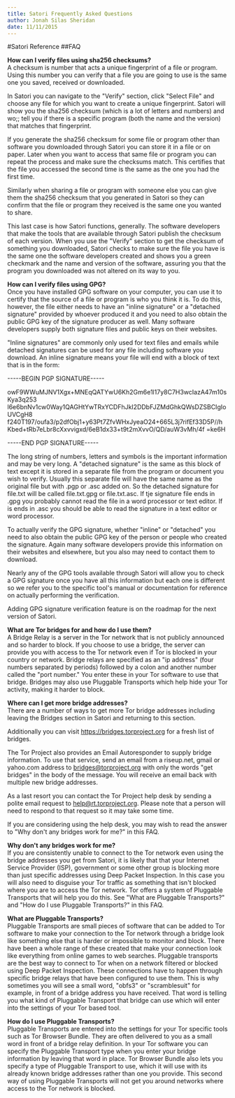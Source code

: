 ```yaml
---
title: Satori Frequently Asked Questions
author: Jonah Silas Sheridan
date: 11/11/2015
---    
```


#Satori Reference
##FAQ

**How can I verify files using sha256 checksums?**  
A checksum is number that acts a unique fingerprint of a file or program. Using this number you can verify that a file you are going to use is the same one you saved, received or downloaded. 

In Satori you can navigate to the "Verify" section, click "Select File" and choose any file for which you want to create a unique fingerprint. Satori will show you the sha256 checksum (which is a lot of letters and numbers) and wo;; tell you if there is a specific program (both the name and the version) that matches that fingerprint. 

If you generate the sha256 checksum for some file or program other than software you downloaded through Satori you can store it in a file or on paper. Later when you want to access that same file or program you can repeat the process and make sure the checksums match. This certifies that the file you accessed the second time is the same as the one you had the first time.

Similarly when sharing a file or program with someone else you can give them the sha256 checksum that you generated in Satori so they can confirm that the file or program they received is the same one you wanted to share. 

This last case is how Satori functions, generally. The software developers that make the tools that are available through Satori publish the checksum of each version. When you use the "Verify" section to get the checksum of something you downloaded, Satori checks to make sure the file you have is the same one the software developers created and shows you a green checkmark and the name and version of the software, assuring you that the program you downloaded was not altered on its way to you.

**How can I verify files using GPG?**  
Once you have installed GPG software on your computer, you can use it to certify that the source of a file or program is who you think it is. To do this, however, the file either needs to have an "inline signature" or a "detached signature" provided by whoever produced it and you need to also obtain the public GPG key of the signature producer as well. Many software developers supply both signature files and public keys on their websites.

"Inline signatures" are commonly only used for text files and emails while detached signatures can be used for any file including software you download. An inline signature means your file will end with a block of text that is in the form:

-----BEGIN PGP SIGNATURE-----

owF9WWuMJNV1Xgx+MNEqQATYwU6Kh2Gm6e1l17y8C7H3wcIazA47m10sKya3q253
l6e6bnNv1cw0Way1QAGHtYwTRxYCDFhJkI2DDbFJZMdGhkQWsDZSBCIgIoUVCgH8
f240T197/oufa3/p2dfObj1+y63Pt7ZfvWHxJyeaO24+665L3j7rifEf33D5P//h
Kbed+tRb7eLbr8cXxvvigxd/6eB1dx33+t9t2mXvvO/QD/auW3vMh/4f
=ke6H

-----END PGP SIGNATURE----- 

The long string of numbers, letters and symbols is the important information and may be very long. A "detached signature" is the same as this block of text except it is stored in a separate file from the program or document you wish to verify. Usually this separate file will have the same name as the original file but with .pgp or .asc added on. So the detached signature for file.txt will be called file.txt.gpg or file.txt.asc. If tje signature file ends in .gpg you probably cannot read the file in a word processor or text editor. If is ends in .asc you should be able to read the signature in a text editor or word processor.

To actually verify the GPG signature, whether "inline" or "detached" you need to also obtain the public GPG key of the person or people who created the signature. Again many software developers provide this information on their websites and elsewhere, but you also may need to contact them to download. 

Nearly any of the GPG tools available through Satori will allow you to check a GPG signature once you have all this information but each one is different so we refer you to the specific tool's manual or documentation for reference on actually performing the verification.

Adding GPG signature verification feature is on the roadmap for the next version of Satori.

**What are Tor bridges for and how do I use them?**  
A Bridge Relay is a server in the Tor network that is not publicly announced and so harder to block. If you choose to use a bridge, the server can provide you with access to the Tor network even if Tor is blocked in your country or network. Bridge relays are specified as an "ip address" (four numbers separated by periods) followed by a colon and another number called the "port number." You enter these in your Tor software to use that bridge. Bridges may also use Pluggable Transports which help hide your Tor activity, making it harder to block.

**Where can I get more bridge addresses?**  
There are a number of ways to get more Tor bridge addresses including leaving the Bridges section in Satori and returning to this section.

Additionally you can visit https://bridges.torproject.org for a fresh list of bridges.

The Tor Project also provides an Email Autoresponder to supply bridge information. To use that service, send an email from a riseup.net, gmail or yahoo.com address to bridges@torproject.org with only the words "get bridges" in the body of the message. You will receive an email back with multiple new bridge addresses. 

As a last resort you can contact the Tor Project help desk by sending a polite email request to help@rt.torproject.org. Please note that a person will need to respond to that request so it may take some time. 

If you are considering using the help desk, you may wish to read the answer to "Why don't any bridges work for me?" in this FAQ.

**Why don't any bridges work for me?**  
If you are consistently unable to connect to the Tor network even using the bridge addresses you get from Satori, it is likely that that your Internet Service Provider (ISP), government or some other group is blocking more than just specific addresses using Deep Packet Inspection. In this case you will also need to disguise your Tor traffic as something that isn't blocked where you are to access the Tor network. Tor offers a system of Pluggable Transports that will help you do this. See "What are Pluggable Transports?" and "How do I use Pluggable Transports?" in this FAQ.

**What are Pluggable Transports?**  
Pluggable Transports are small pieces of software that can be added to Tor software to make your connection to the Tor network through a bridge look like something else that is harder or impossible to monitor and block. There have been a whole range of these created that make your connection look like everything from online games to web searches. Pluggable transports are the best way to connect to Tor when on a network filtered or blocked using Deep Packet Inspection. These connections have to happen through specific bridge relays that have been configured to use them. This is why sometimes you will see a small word, "obfs3" or "scramblesuit" for example, in front of a bridge address you have received. That word is telling you what kind of Pluggable Transport that bridge can use which will enter into the settings of your Tor based tool.


**How do I use Pluggable Transports?**  
Pluggable Transports are entered into the settings for your Tor specific tools such as Tor Browser Bundle. They are often delivered to you as a small word in front of a bridge relay definition. In your Tor software you can specify the Pluggable Transport type when you enter your bridge information by leaving that word in place. Tor Browser Bundle also lets you specify a type of Pluggable Transport to use, which it will use with its already known bridge addresses rather than one you provide. This second way of using Pluggable Transports will not get you around networks where access to the Tor network is blocked.
 
